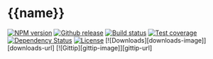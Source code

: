 
# {{name}}

[![NPM version][npm-image]][npm-url]
[![Github release][github-image]][github-url]
[![Build status][travis-image]][travis-url]
[![Test coverage][coveralls-image]][coveralls-url]
[![Dependency Status][david-image]][david-url]
[![License][license-image]][license-url]
[![Downloads][downloads-image]][downloads-url]
[![Gittip][gittip-image]][gittip-url]

[npm-image]: https://img.shields.io/npm/v/{{name}}.svg?style=flat-square
[npm-url]: https://npmjs.org/package/{{name}}
[github-image]: http://img.shields.io/github/release/{{repository}}.svg?style=flat-square
[github-url]: https://github.com/{{repository}}/releases
[travis-image]: https://img.shields.io/travis/{{repository}}.svg?style=flat-square
[travis-url]: https://travis-ci.org/{{repository}}
[coveralls-image]: https://img.shields.io/coveralls/{{repository}}.svg?style=flat-square
[coveralls-url]: https://coveralls.io/r/{{repository}}?branch=master
[david-image]: http://img.shields.io/david/{{repository}}.svg?style=flat-square
[david-url]: https://david-dm.org/{{repository}}
[license-image]: http://img.shields.io/npm/l/{{name}}.svg?style=flat-square
[license-url]: LICENSE